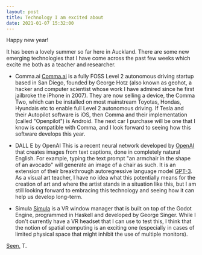 ```yaml
---
layout: post
title: Technology I am excited about
date: 2021-01-07 15:32:00
---
```


Happy new year!

It has been a lovely summer so far here in Auckland.  There are some new emerging technologies that I have come across the past few weeks which excite me both as a teacher and researcher.

- Comma.ai
[Comma.ai](https://comma.ai) is a fully FOSS Level 2 autonomous driving startup based in San Diego, founded by George Hotz (also known as geohot, a hacker and computer scientist whose work I have admired since he first jailbroke the iPhone in 2007). They are now selling a device, the Comma Two, which can be installed on most mainstream Toyotas, Hondas, Hyundais etc to enable full Level 2 autonomous driving. If Tesla and their Autopilot software is iOS, then Comma and their implementation (called "Openpilot") is Android. The next car I purchase will be one that I know is compatible with Comma, and I look forward to seeing how this software develops this year.

- DALL E by OpenAI
This is a recent neural network developed by [OpenAI](https://openai.com) that creates images from text captions, done in completely natural English. For example, typing the text prompt "an armchair in the shape of an avocado" will generate an image of a chair as such. It is an extension of their breakthrough autoregressive language model [GPT-3](https://arxiv.org/abs/2005.14165). As a visual art teacher, I have no idea what this potentially means for the creation of art and where the artist stands in a situation like this, but I am still looking forward to embracing this technology and seeing how it can help us develop long-term.

- Simula
[Simula](https://github.com/SimulaVR/Simula) is a VR window manager that is built on top of the Godot Engine, programmed in Haskell and developed by George Singer. While I don't currently have a VR headset that I can use to test this, I think that the notion of spatial computing is an exciting one (especially in cases of limited physical space that might inhibit the use of multiple monitors).

[Seen,](https://www.are.na/block/10065820)
T.